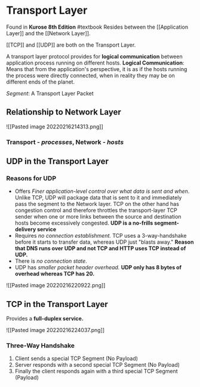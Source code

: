 # Transport Layer
Found in **Kurose 8th Edition** #textbook
Resides between the [[Application Layer]] and the [[Network Layer]].

[[TCP]] and [[UDP]] are both on the Transport Layer.

A transport layer protocol provides for **logical communication** between application process running on different hosts. 
**Logical Communication**: Means that from the application's perspective, it is as if the hosts running the process were directly connected, when in reality they may be on different ends of the planet. 

*Segment*: A Transport Layer Packet
## Relationship to Network Layer
![[Pasted image 20220216214313.png]]
### **Transport - *processes***, **Network - *hosts*** 

## UDP in the Transport Layer
### Reasons for UDP
- Offers *Finer application-level control over what data is sent and when*. Unlike TCP, UDP will package data that is sent to it and immediately pass the segment to the Network layer. TCP on the other hand has congestion control and therefore throttles the transport-layer TCP sender when one or more links between the source and destination hosts become excessively congested. **UDP is a no-frills segment-delivery service** 
- Requires *no connection establishment.* TCP uses a 3-way-handshake before it starts to transfer data, whereas UDP just "blasts away." **Reason that DNS runs over UDP and not TCP and HTTP uses TCP instead of UDP.**
- There is *no connection state*.
- UDP has *smaller packet header overhead.* **UDP only has 8 bytes of overhead whereas TCP has 20.**

![[Pasted image 20220216220922.png]]

## TCP in the Transport Layer
Provides a **full-duplex service.** 

![[Pasted image 20220216224037.png]]

### Three-Way Handshake
1. Client sends a special TCP Segment (No Payload)
2. Server responds with a second special TCP Segment (No Payload)
3. Finally the client responds again with a third special TCP Segment (Payload)
